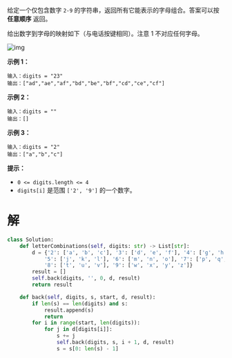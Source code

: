 给定一个仅包含数字 `2-9` 的字符串，返回所有它能表示的字母组合。答案可以按 **任意顺序** 返回。

给出数字到字母的映射如下（与电话按键相同）。注意 1 不对应任何字母。

![img](https://assets.leetcode-cn.com/aliyun-lc-upload/uploads/2021/11/09/200px-telephone-keypad2svg.png)

 

**示例 1：**

```
输入：digits = "23"
输出：["ad","ae","af","bd","be","bf","cd","ce","cf"]
```

**示例 2：**

```
输入：digits = ""
输出：[]
```

**示例 3：**

```
输入：digits = "2"
输出：["a","b","c"]
```

 

**提示：**

- `0 <= digits.length <= 4`
- `digits[i]` 是范围 `['2', '9']` 的一个数字。

# 解

```python
class Solution:
    def letterCombinations(self, digits: str) -> List[str]:
        d = {'2': ['a', 'b', 'c'], '3': ['d', 'e', 'f'], '4': ['g', 'h', 'i'],
            '5': ['j', 'k', 'l'], '6': ['m', 'n', 'o'], '7': ['p', 'q', 'r', 's'], 
            '8': ['t', 'u', 'v'], '9': ['w', 'x', 'y', 'z']}
        result = []
        self.back(digits, '', 0, d, result)
        return result

    def back(self, digits, s, start, d, result):
        if len(s) == len(digits) and s:
            result.append(s)
            return
        for i in range(start, len(digits)):
            for j in d[digits[i]]:
                s += j
                self.back(digits, s, i + 1, d, result)
                s = s[0: len(s) - 1]
```

